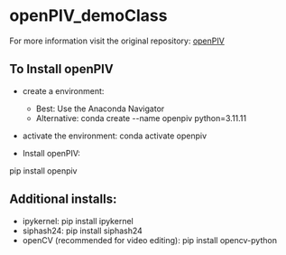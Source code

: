 # openPIV_demoClass

For more information visit the original repository: [openPIV](https://github.com/OpenPIV/openpiv-python)

## To Install openPIV
* create a environment:
  * Best: Use the Anaconda Navigator
  * Alternative:
    conda create --name openpiv python=3.11.11
* activate the environment:
    conda activate openpiv

* Install openPIV:

 pip install openpiv

## Additional installs:

* ipykernel: pip install ipykernel
* siphash24: pip install siphash24
* openCV (recommended for video editing): pip install opencv-python





